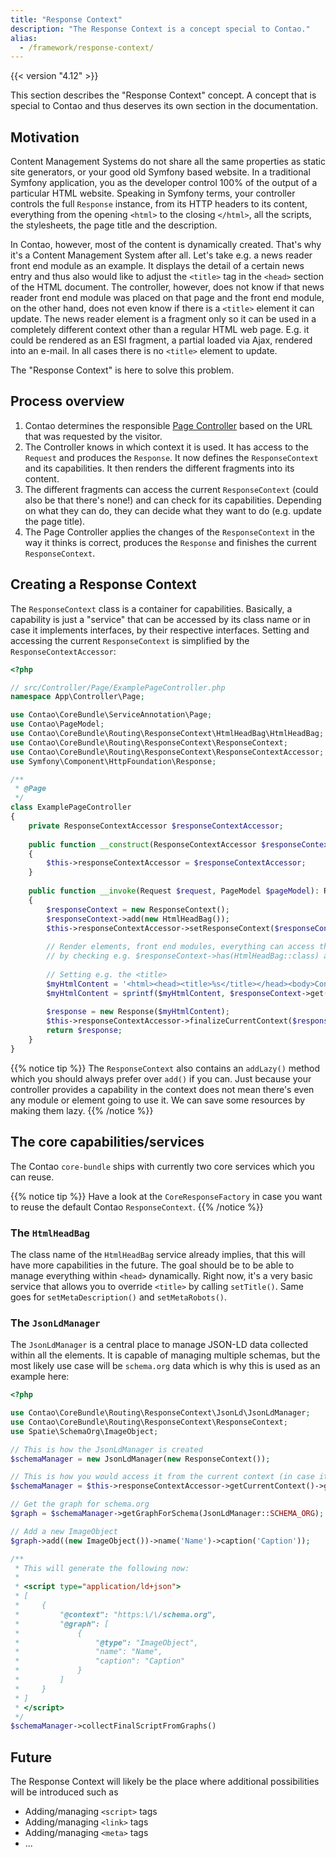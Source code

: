 ```yaml
---
title: "Response Context"
description: "The Response Context is a concept special to Contao."
alias:
  - /framework/response-context/
---
```


{{< version "4.12" >}}

This section describes the "Response Context" concept. A concept that is special
to Contao and thus deserves its own section in the documentation.

## Motivation

Content Management Systems do not share all the same properties as static site generators, or your
good old Symfony based website.
In a traditional Symfony application, you as the developer control 100% of the output of
a particular HTML website. Speaking in Symfony terms, your controller 
controls the full `Response` instance, from its HTTP headers to its content, everything from
the opening `<html>` to the closing `</html>`, all the scripts, the stylesheets, the page title and
the description.

In Contao, however, most of the content is dynamically created. That's why it's a Content Management
System after all. Let's take e.g. a news reader front end module as an example. It displays the 
detail of a certain news entry and thus also would like to adjust the `<title>` tag in the `<head>`
section of the HTML document. The controller, however, does not know if that news reader front end module
was placed on that page and the front end module, on the other hand, does not even know if there is a `<title>`
element it can update.
The news reader element is a fragment only so it can be used in a completely different context other than a
regular HTML web page. E.g. it could be rendered as an ESI fragment, a partial loaded via Ajax, rendered into
an e-mail. In all cases there is no `<title>` element to update.

The "Response Context" is here to solve this problem.

## Process overview

1. Contao determines the responsible [Page Controller](/framework/page-controllers/) based on the URL that
was requested by the visitor.
2. The Controller knows in which context it is used. It has access to the `Request` and produces the `Response`.
It now defines the `ResponseContext` and its capabilities. It then renders the different fragments into its content.
3. The different fragments can access the current `ResponseContext` (could also be that there's none!) and can
check for its capabilities. Depending on what they can do, they can decide what they want to do (e.g. update the
page title).
4. The Page Controller applies the changes of the `ResponseContext` in the way it thinks is correct, produces the `Response`
and finishes the current `ResponseContext`.
   
## Creating a Response Context

The `ResponseContext` class is a container for capabilities. Basically, a capability is just a "service" that can
be accessed by its class name or in case it implements interfaces, by their respective interfaces.
Setting and accessing the current `ResponseContext` is simplified by the `ResponseContextAccessor`:

```php
<?php

// src/Controller/Page/ExamplePageController.php
namespace App\Controller\Page;

use Contao\CoreBundle\ServiceAnnotation\Page;
use Contao\PageModel;
use Contao\CoreBundle\Routing\ResponseContext\HtmlHeadBag\HtmlHeadBag;
use Contao\CoreBundle\Routing\ResponseContext\ResponseContext;
use Contao\CoreBundle\Routing\ResponseContext\ResponseContextAccessor;
use Symfony\Component\HttpFoundation\Response;

/**
 * @Page
 */
class ExamplePageController
{
    private ResponseContextAccessor $responseContextAccessor;
    
    public function __construct(ResponseContextAccessor $responseContextAccessor)
    {
        $this->responseContextAccessor = $responseContextAccessor;
    }
    
    public function __invoke(Request $request, PageModel $pageModel): Response
    {
        $responseContext = new ResponseContext();
        $responseContext->add(new HtmlHeadBag());
        $this->responseContextAccessor->setResponseContext($responseContext);
        
        // Render elements, front end modules, everything can access the current context
        // by checking e.g. $responseContext->has(HtmlHeadBag::class) and do something with it.
        
        // Setting e.g. the <title>
        $myHtmlContent = '<html><head><title>%s</title></head><body>Content</body></html>';
        $myHtmlContent = sprintf($myHtmlContent, $responseContext->get(HtmlHeadBag::class)->getTitle());
        
        $response = new Response($myHtmlContent);
        $this->responseContextAccessor->finalizeCurrentContext($response);
        return $response;
    }
}
```


{{% notice tip %}}
The `ResponseContext` also contains an `addLazy()` method which you should always prefer over `add()` if you can.
Just because your controller provides a capability in the context does not mean there's even any module or element
going to use it. We can save some resources by making them lazy.
{{% /notice %}}


## The core capabilities/services

The Contao `core-bundle` ships with currently two core services which you can reuse.

{{% notice tip %}}
Have a look at the `CoreResponseFactory` in case you want to reuse the default Contao `ResponseContext`.
{{% /notice %}}

### The `HtmlHeadBag`

The class name of the `HtmlHeadBag` service already implies, that this will have more capabilities in the future.
The goal should be to be able to manage everything within `<head>` dynamically.
Right now, it's a very basic service that allows you to override `<title>` by calling `setTitle()`. Same goes for
`setMetaDescription()` and `setMetaRobots()`.

### The `JsonLdManager`

The `JsonLdManager` is a central place to manage JSON-LD data collected within all the elements. 
It is capable of managing multiple schemas, but the most likely use case will be `schema.org` data
which is why this is used as an example here:

```php
<?php

use Contao\CoreBundle\Routing\ResponseContext\JsonLd\JsonLdManager;
use Contao\CoreBundle\Routing\ResponseContext\ResponseContext;
use Spatie\SchemaOrg\ImageObject;

// This is how the JsonLdManager is created
$schemaManager = new JsonLdManager(new ResponseContext());

// This is how you would access it from the current context (in case it exists)
$schemaManager = $this->responseContextAccessor->getCurrentContext()->get(JsonLdManager::class);

// Get the graph for schema.org
$graph = $schemaManager->getGraphForSchema(JsonLdManager::SCHEMA_ORG);

// Add a new ImageObject
$graph->add((new ImageObject())->name('Name')->caption('Caption'));

/**
 * This will generate the following now:
 * 
 * <script type="application/ld+json">
 * [
 *     {
 *         "@context": "https:\/\/schema.org",
 *         "@graph": [
 *             {
 *                 "@type": "ImageObject",
 *                 "name": "Name",
 *                 "caption": "Caption"
 *             }
 *         ]
 *     }
 * ]
 * </script>
 */
$schemaManager->collectFinalScriptFromGraphs()
```

## Future

The Response Context will likely be the place where additional possibilities will be introduced such as

- Adding/managing `<script>` tags
- Adding/managing `<link>` tags
- Adding/managing `<meta>` tags
- ...
